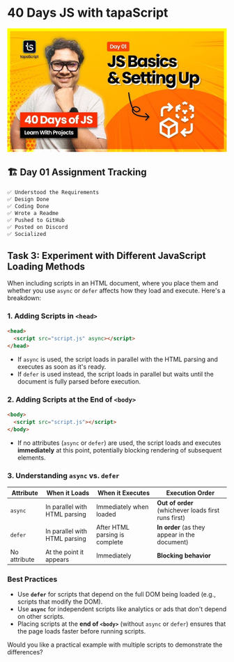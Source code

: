 # 40 Days JS with tapaScript

![40 Days JS](../images/hq720.jpg)

## 🏗 Day 01 Assignment Tracking

    ✅ Understood the Requirements
    ✅ Design Done
    ✅ Coding Done
    ✅ Wrote a Readme
    ✅ Pushed to GitHub
    ✅ Posted on Discord
    ✅ Socialized

## Task 3: Experiment with Different JavaScript Loading Methods

When including scripts in an HTML document, where you place them and whether you use `async` or `defer` affects how they load and execute. Here's a breakdown:

### **1. Adding Scripts in `<head>`**

```html
<head>
  <script src="script.js" async></script>
</head>
```

- If `async` is used, the script loads in parallel with the HTML parsing and executes as soon as it's ready.
- If `defer` is used instead, the script loads in parallel but waits until the document is fully parsed before execution.

### **2. Adding Scripts at the End of `<body>`**

```html
<body>
  <script src="script.js"></script>
</body>
```

- If no attributes (`async` or `defer`) are used, the script loads and executes **immediately** at this point, potentially blocking rendering of subsequent elements.

### **3. Understanding `async` vs. `defer`**

| Attribute    | When it Loads                 | When it Executes               | Execution Order                                     |
| ------------ | ----------------------------- | ------------------------------ | --------------------------------------------------- |
| `async`      | In parallel with HTML parsing | Immediately when loaded        | **Out of order** (whichever loads first runs first) |
| `defer`      | In parallel with HTML parsing | After HTML parsing is complete | **In order** (as they appear in the document)       |
| No attribute | At the point it appears       | Immediately                    | **Blocking behavior**                               |

### **Best Practices**

- Use **`defer`** for scripts that depend on the full DOM being loaded (e.g., scripts that modify the DOM).
- Use **`async`** for independent scripts like analytics or ads that don't depend on other scripts.
- Placing scripts at the **end of `<body>`** (without `async` or `defer`) ensures that the page loads faster before running scripts.

Would you like a practical example with multiple scripts to demonstrate the differences?
